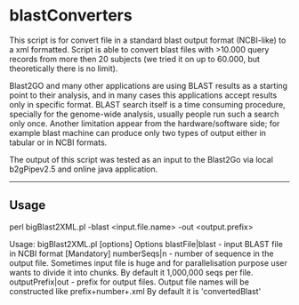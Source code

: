 blastConverters
===============

This script is for convert file in a standard blast output format (NCBI-like) to a xml formatted. Script is able to convert blast files with >10.000 query records from more then 20 subjects (we tried it on up to 60.000, but theoretically there is no limit). 

 Blast2GO and many other applications are using BLAST results as a starting point to their analysis, and in many cases this applications accept results only in specific format. BLAST search itself is a time consuming procedure, specially for the genome-wide analysis, usually people run such a search only once. Another limitation appear from the hardware/software side; for example blast machine can produce only two types of output either in tabular or in NCBI formats.

The output of this script was tested as an input to the Blast2Go via local b2gPipev2.5 and online java application.


-------------------
Usage
-------------------

perl bigBlast2XML.pl -blast <input.file.name> -out <output.prefix>

 Usage:   bigBlast2XML.pl [options]
 Options
        blastFile|blast  - input BLAST file in NCBI format [Mandatory]
        numberSeqs|n     - number of sequence in the output file. Sometimes input file is huge and for parallelisation purpose user wants to divide it into chunks.
                           By default it 1,000,000 seqs per file.
        outputPrefix|out - prefix for output files. Output file names will be constructed like prefix+number+.xml
                           By default it is 'convertedBlast'




